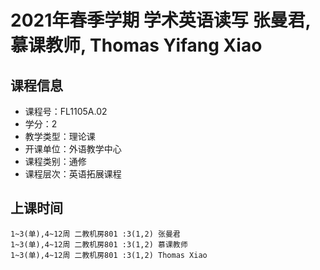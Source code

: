 # 2021年春季学期 学术英语读写 张曼君, 慕课教师, Thomas Yifang Xiao






## 课程信息

- 课程号：FL1105A.02
- 学分：2
- 教学类型：理论课
- 开课单位：外语教学中心
- 课程类别：通修
- 课程层次：英语拓展课程

## 上课时间

```
1~3(单),4~12周 二教机房801 :3(1,2) 张曼君
1~3(单),4~12周 二教机房801 :3(1,2) 慕课教师
1~3(单),4~12周 二教机房801 :3(1,2) Thomas Xiao
```


